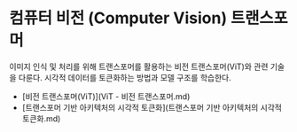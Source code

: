 # 컴퓨터 비전 (Computer Vision) 트랜스포머



이미지 인식 및 처리를 위해 트랜스포머를 활용하는 비전 트랜스포머(ViT)와 관련 기술을 다룬다. 시각적 데이터를 토큰화하는 방법과 모델 구조를 학습한다.



- [비전 트랜스포머(ViT)](ViT - 비전 트랜스포머.md)
- [트랜스포머 기반 아키텍처의 시각적 토큰화](트랜스포머 기반 아키텍처의 시각적 토큰화.md)
